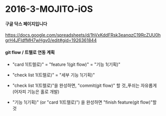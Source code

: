 # 2016-3-MOJITO-iOS

#### 구글 닥스 페이지입니다  
https://docs.google.com/spreadsheets/d/1hVxKddFRsk3eanqzC19RcZUU0hgrH4JFIdfMH7wHgv0/edit#gid=1926361844


#### git flow / 트렐로 연동 계획
- "card 1(트렐로)" = "feature 1(git flow)" = "기능 1(기획)"
- "check list 1(트렐로)" = "세부 기능 1(기획)"

- "check list 1(트렐로)"을 완성하면, "commit(git flow)" 할 것_푸쉬는 자유롭게(어자피 기능은 홀로 개발)

- "기능 1(기획)" (or "card 1(트렐로)") 을 완성하면 "finish feature(git flow)"할 것
